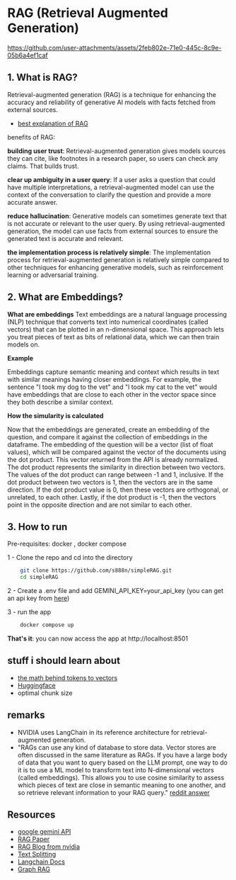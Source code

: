 # RAG (Retrieval Augmented Generation)

https://github.com/user-attachments/assets/2feb802e-71e0-445c-8c9e-05b6a4ef1caf


## 1. What is RAG?
Retrieval-augmented generation (RAG) is a technique for enhancing the accuracy and reliability of generative AI models with facts fetched from external sources.

- [best explanation of RAG](https://www.youtube.com/watch?v=u47GtXwePms)

benefits of RAG:

**building user trust**:
    Retrieval-augmented generation gives models sources they can cite, like footnotes in a research paper, so users can check any claims. That builds trust.

**clear up ambiguity in a user query**:
    If a user asks a question that could have multiple interpretations, a retrieval-augmented model can use the context of the conversation to clarify the question and provide a more accurate answer.

**reduce hallucination**:
    Generative models can sometimes generate text that is not accurate or relevant to the user query. By using retrieval-augmented generation, the model can use facts from external sources to ensure the generated text is accurate and relevant.

**the implementation process is relatively simple**:
    The implementation process for retrieval-augmented generation is relatively simple compared to other techniques for enhancing generative models, such as reinforcement learning or adversarial training.

## 2. What are Embeddings?

**What are embeddings**
Text embeddings are a natural language processing (NLP) technique that converts text into numerical coordinates (called vectors) that can be plotted in an n-dimensional space. This approach lets you treat pieces of text as bits of relational data, which we can then train models on.

**Example**

Embeddings capture semantic meaning and context which results in text with similar meanings having closer embeddings. For example, the sentence "I took my dog to the vet" and "I took my cat to the vet" would have embeddings that are close to each other in the vector space since they both describe a similar context.

**How the simularity is calculated**

Now that the embeddings are generated, create an embedding of the question, and compare it against the collection of embeddings in the dataframe.
The embedding of the question will be a vector (list of float values), which will be compared against the vector of the documents using the dot product. This vector returned from the API is already normalized. The dot product represents the similarity in direction between two vectors.
The values of the dot product can range between -1 and 1, inclusive. If the dot product between two vectors is 1, then the vectors are in the same direction. If the dot product value is 0, then these vectors are orthogonal, or unrelated, to each other. Lastly, if the dot product is -1, then the vectors point in the opposite direction and are not similar to each other.

## 3. How to run
Pre-requisites: docker , docker compose

1 - Clone the repo and cd into the directory
```bash 
    git clone https://github.com/s888n/simpleRAG.git
    cd simpleRAG
```

2 - Create a .env file and add GEMINI_API_KEY=your_api_key (you can get an api key from [here](https://aistudio.google.com/app/apikeys))

3 - run the app
```bash
    docker compose up
```
**That's it**: you can now access the app at http://localhost:8501


## stuff i should learn about

- [the math behind tokens to vectors](https://medium.com/@amallya0523/how-an-llm-understands-input-the-math-under-the-hood-114ac69f96c6)
- [Huggingface](https://huggingface.co/docs)
- optimal chunk size

## remarks
 - NVIDIA uses LangChain in its reference architecture for retrieval-augmented generation.
- "RAGs can use any kind of database to store data. Vector stores are often discussed in the same literature as RAGs. If you have a large body of data that you want to query based on the LLM prompt, one way to do it is to use a ML model to transform text into N-dimensional vectors (called embeddings). This allows you to use cosine similarity to assess which pieces of text are close in semantic meaning to one another, and so retrieve relevant information to your RAG query." [reddit answer](https://www.reddit.com/r/MachineLearning/comments/1b5l18k/d_types_of_rag_implementations_and_their_benefits/')
## Resources

- [google gemini API](https://ai.google.dev/gemini-api/docs)
- [RAG Paper](https://arxiv.org/pdf/2005.11401)
- [RAG Blog from nvidia](https://ai.facebook.com/blog/retrieval-augmented-generation-of-human-like-text/)
- [Text Splitting](https://github.com/FullStackRetrieval-com/RetrievalTutorials/blob/main/tutorials/LevelsOfTextSplitting/5_Levels_Of_Text_Splitting.ipynb)
- [Langchain Docs](https://python.langchain.com/docs/introduction/)
- [Graph RAG](https://www.microsoft.com/en-us/research/blog/graphrag-unlocking-llm-discovery-on-narrative-private-data/)


